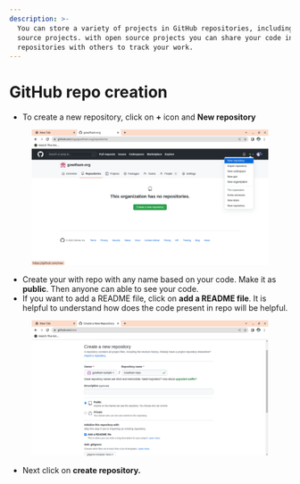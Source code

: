 ```yaml
---
description: >-
  You can store a variety of projects in GitHub repositories, including open
  source projects. with open source projects you can share your code in
  repositories with others to track your work.
---
```


# GitHub repo creation

* To create a new repository, click on **+** icon and **New repository**

<figure><img src="../../../.gitbook/assets/image (135).png" alt=""><figcaption></figcaption></figure>

* Create your with repo with any name based on your code. Make it as **public**. Then anyone can able to see your code.
* If you want to add a README file, click on **add a README file**. It is helpful to understand how does the code present in repo will be helpful.

<figure><img src="../../../.gitbook/assets/image (137).png" alt=""><figcaption></figcaption></figure>

* Next click on **create repository.**

